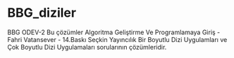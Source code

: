 # BBG_diziler
BBG ODEV-2
Bu çözümler Algoritma Geliştirme Ve Programlamaya Giriş - Fahri Vatansever - 14.Baskı Seçkin Yayıncılık
Bir Boyutlu Dizi Uygulamları ve Çok Boyutlu Dizi Uygulamaları sorularının çözümleridir.
